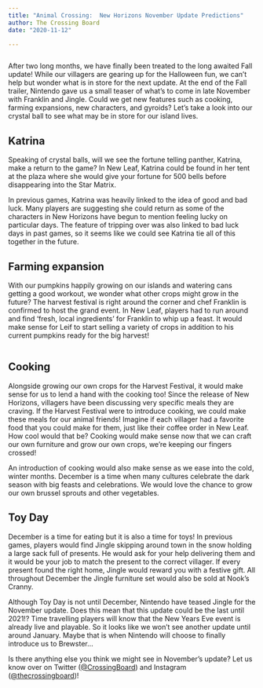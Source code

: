 ```yaml
---
title: "Animal Crossing:  New Horizons November Update Predictions"
author: The Crossing Board
date: "2020-11-12"

---
```

<div class="image-center">
<img src="/images/posts/12112020/image2.png" alt="" />
</div>

After two long months, we have finally been treated to the long awaited Fall update! While our villagers are gearing up for the Halloween fun, we can’t help but wonder what is in store for the next update. At the end of the Fall trailer, Nintendo gave us a small teaser of what’s to come in late November with Franklin and Jingle. Could we get new features such as cooking, farming expansions, new characters, and gyroids? Let’s take a look into our crystal ball to see what may be in store for our island lives.

## Katrina

Speaking of crystal balls, will we see the fortune telling panther, Katrina, make a return to the game? In New Leaf, Katrina could be found in her tent at the plaza where she would give your fortune for 500 bells before disappearing into the Star Matrix. 

In previous games, Katrina was heavily linked to the idea of good and bad luck. Many players are suggesting she could return as some of the characters in New Horizons have begun to mention feeling lucky on particular days. The feature of tripping over was also linked to bad luck days in past games, so it seems like we could see Katrina tie all of this together in the future. 

## Farming expansion

With our pumpkins happily growing on our islands and watering cans getting a good workout, we wonder what other crops might grow in the future? The harvest festival is right around the corner and chef Franklin is confirmed to host the grand event. In New Leaf, players had to run around and find ‘fresh, local ingredients’ for Franklin to whip up a feast. It would make sense for Leif to start selling a variety of crops in addition to his current pumpkins ready for the big harvest! 

<div class="image-center">
<img src="/images/posts/12112020/image1.jpg" alt="" />
</div>

## Cooking

Alongside growing our own crops for the Harvest Festival, it would make sense for us to lend a hand with the cooking too! Since the release of New Horizons, villagers have been discussing very specific meals they are craving. If the Harvest Festival were to introduce cooking, we could make these meals for our animal friends! Imagine if each villager had a favorite food that you could make for them, just like their coffee order in New Leaf. How cool would that be? Cooking would make sense now that we can craft our own furniture and grow our own crops, we’re keeping our fingers crossed! 

An introduction of cooking would also make sense as we ease into the cold, winter months. December is a time when many cultures celebrate the dark season with big feasts and celebrations. We would love the chance to grow our own brussel sprouts and other vegetables. 

## Toy Day

December is a time for eating but it is also a time for toys! In previous games, players would find Jingle skipping around town in the snow holding a large sack full of presents. He would ask for your help delivering them and it would be your job to match the present to the correct villager. If every present found the right home, Jingle would reward you with a festive gift. All throughout December the Jingle furniture set would also be sold at Nook’s Cranny. 

Although Toy Day is not until December, Nintendo have teased Jingle for the November update. Does this mean that this update could be the last until 2021!? Time travelling players will know that the New Years Eve event is already live and playable. So it looks like we won’t see another update until around January. Maybe that is when Nintendo will choose to finally introduce us to Brewster… 

Is there anything else you think we might see in November’s update? Let us know over on Twitter ([@CrossingBoard](https://twitter.com/crossingboard)) and Instagram ([@thecrossingboard](https://instagram.com/thecrossingboard))!
